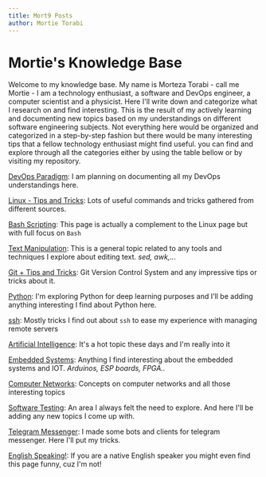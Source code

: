 ```yaml
---
title: Mort9 Posts
author: Mortie Torabi 
---
```


# Mortie's Knowledge Base

Welcome to my knowledge base. My name is Morteza Torabi - call me Mortie - I am a technology enthusiast, a software and DevOps engineer, a computer scientist and a physicist.
Here I'll write down and categorize what I research on and find interesting. This is the result of my actively learning and documenting new topics based on my understandings on different software engineering subjects. Not everything here would be organized and categorized in a step-by-step fashion but there would be many interesting tips that a fellow technology enthusiast might find useful.
you can find and explore through all the categories either by using the table bellow or by visiting my repository.

[DevOps Paradigm](pages/devops): I am planning on documenting all my DevOps understandings here.

[Linux - Tips and Tricks](pages/linux): Lots of useful commands and tricks gathered from different sources.

[Bash Scripting](pages/bash): This page is actually a complement to the Linux page but with full focus on `Bash`

[Text Manipulation](pages/textmanip): This is a general topic related to any tools and techniques I explore about editing text. *sed, awk,...*

[Git + Tips and Tricks](pages/git): Git Version Control System and any impressive tips or tricks about it.

[Python](pages/python): I'm exploring Python for deep learning purposes and I'll be adding anything interesting I find about Python here.

[ssh](pages/ssh): Mostly tricks I find out about `ssh` to ease my experience with managing remote servers

[Artificial Intelligence](pages/AI): It's a hot topic these days and I'm really into it

[Embedded Systems](pages/emsys): Anything I find interesting about the embedded systems and IOT. *Arduinos, ESP boards, FPGA..*

[Computer Networks](pages/networks): Concepts on computer networks and all those interesting topics

[Software Testing](pages/softwareTesting): An area I always felt the need to explore. And here I'll be adding any new topics I come up with.

[Telegram Messenger](pages/telegram-cli): I made some bots and clients for telegram messenger. Here I'll put my tricks.

[English Speaking!](pages/englishSpeaking): If you are a native English speaker you might even find this page funny, cuz I'm not!
